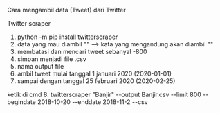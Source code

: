 Cara mengambil data (Tweet) dari Twitter

Twitter scraper
1. python -m pip install twitterscraper
2. data yang mau diambil "" --> kata yang mengandung akan diambil ""
3. membatasi dan mencari tweet sebanyal -800
4. simpan menjadi file .csv
5. nama output file
6. ambil tweet mulai tanggal 1 januari 2020 (2020-01-01)
7. sampai dengan tanggal 25 februari 2020 (2020-02-25)

ketik di cmd 
8. twitterscraper "Banjir" --output Banjir.csv --limit 800 --begindate 2018-10-20 --enddate 2018-11-2 --csv
